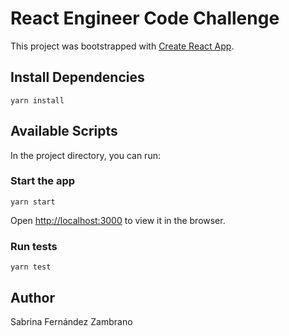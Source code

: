 # React Engineer Code Challenge

This project was bootstrapped with [Create React App](https://github.com/facebook/create-react-app).

## Install Dependencies

`
yarn install
`

## Available Scripts

In the project directory, you can run:

### Start the app

`
yarn start
`

Open [http://localhost:3000](http://localhost:3000) to view it in the browser.

### Run tests

`
yarn test
`

## Author

Sabrina Fernández Zambrano
